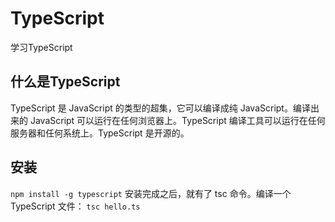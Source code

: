 # TypeScript
学习TypeScript
## 什么是TypeScript
TypeScript 是 JavaScript 的类型的超集，它可以编译成纯 JavaScript。编译出来的 JavaScript 可以运行在任何浏览器上。TypeScript 编译工具可以运行在任何服务器和任何系统上。TypeScript 是开源的。
## 安装
`npm install -g typescript`
安装完成之后，就有了 tsc 命令。编译一个 TypeScript 文件：
`tsc hello.ts`
